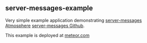 
server-messages-example
-------------

Very simple example application demonstrating [server-messages Atmosphere](https://atmospherejs.com/gfk/server-messages) [server-messages Github](https://travis-ci.org/gfk-ba/meteor-server-messages).

This example is deployed at [meteor.com](server-messages-example.meteor.com)

